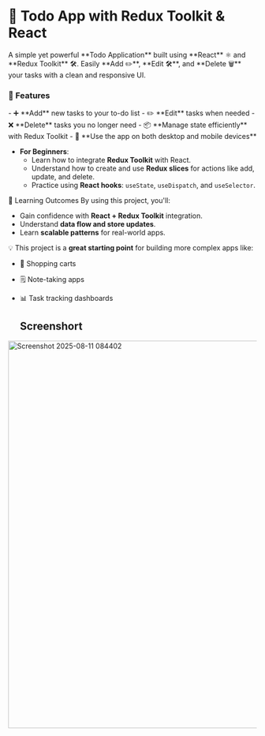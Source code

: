 <h1>📝 Todo App with Redux Toolkit & React</h1>
A simple yet powerful **Todo Application** built using **React** ⚛️ and **Redux Toolkit** 🛠️.  
Easily **Add ✏️**, **Edit 🛠️**, and **Delete 🗑️** your tasks with a clean and responsive UI.  

<h3> 🚀 Features</h3>
- ➕ **Add** new tasks to your to-do list
- ✏️ **Edit** tasks when needed
- ❌ **Delete** tasks you no longer need
- 📦 **Manage state efficiently** with Redux Toolkit
- 📱 **Use the app on both desktop and mobile devices**

- **For Beginners**:
  - Learn how to integrate **Redux Toolkit** with React.
  - Understand how to create and use **Redux slices** for actions like add, update, and delete.
  - Practice using **React hooks**: `useState`, `useDispatch`, and `useSelector`.

 🎯 Learning Outcomes
By using this project, you'll:
- Gain confidence with **React + Redux Toolkit** integration.
- Understand **data flow and store updates**.
- Learn **scalable patterns** for real-world apps.

💡 This project is a **great starting point** for building more complex apps like:
- 🛒 Shopping carts
- 🗒️ Note-taking apps
- 📊 Task tracking dashboards

  <h2>Screenshort</h2>
  
<img width="1033" height="785" alt="Screenshot 2025-08-11 084402" src="https://github.com/user-attachments/assets/36c134cb-b4fa-4dd2-9303-60c281be8d0e" />
